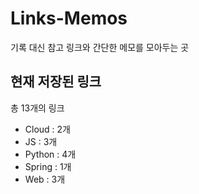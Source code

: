 # Links-Memos
기록 대신 참고 링크와 간단한 메모를 모아두는 곳

## 현재 저장된 링크
총 13개의 링크

- Cloud : 2개
- JS : 3개   
- Python : 4개   
- Spring : 1개
- Web : 3개
